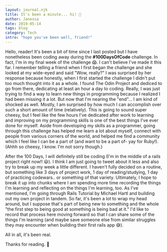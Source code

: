 ```yaml
---
layout: journal.njk
title: It's been a minute... hi! 💖
author: Janessa
date: 2019-05-14
tags: blog
category: Tech
intro: "hope you've been well, friend!"
---
```


Hello, reader! It's been a bit of time since I last posted but I have nonetheless been coding away during the <b>#100DaysOfCode</b> challenge.
In fact, I'm in my final week of the challenge 😱. I can't believe I've made it this far. I remember telling a friend when I first began the challenge and she looked at my wide-eyed and said "Wow, really?"
I was surprised by her response because honestly, when I first started the challenge I didn't put too much thought into it as a whole.
I found The Odin Project and dediced to go from there, dedicating at least an hour a day to coding. Really, I was just trying to find a way to learn new things in programming because I realized I had been missing it a lot.
But now that I'm nearing the "end"... I am kind of shocked as well. Mostly, I am surprised by how much I can accomplish over such a short amount of time (relatively).
This is going to sound super cheesy, but I feel like the few hours I've dedicated after work to learning and improving on my programming skills is one of the best things I've ever done for myself.
Aside from developing my skills as a programmer, going through this challenge has helped me learn a lot about myself, connect with people from various corners of the world, and helped me find a community which I feel like I can be a part of (and want to be a part of- yay for Ruby!). (Ahhh so cheesy, I know. I'm not sorry though.)

After the 100 Days, I will definitely still be coding (I'm in the middle of a rails project right now!! 😃). I think I am just going to tweet about it less and also try to break up my week a little different.
I haven't fully decided on a routine, but something like 3 days of project work, 1 day of reading/studying, 1 day of practicing codewars.. or something of that variety.
Ultimately, I hope to break it up into chunks where I am spending more time recording the things I'm learning and reflecting on the things I'm learning, too.
As I've mentioned, I'm going through Rails Tutorial by Michael Hartl and building out my own project in tandem.
So far, it's been a lot to wrap my head around, but I suppose that's part of being new to something and the whole "the first step to being good at something is being bad at it."
I'd like to record that process here moving forward so that I can share some of the things I'm learning (and maybe save someone else from similar struggles they may encounter when building their first rails app 😅).

All in all, it's been real.

Thanks for reading. 💖
